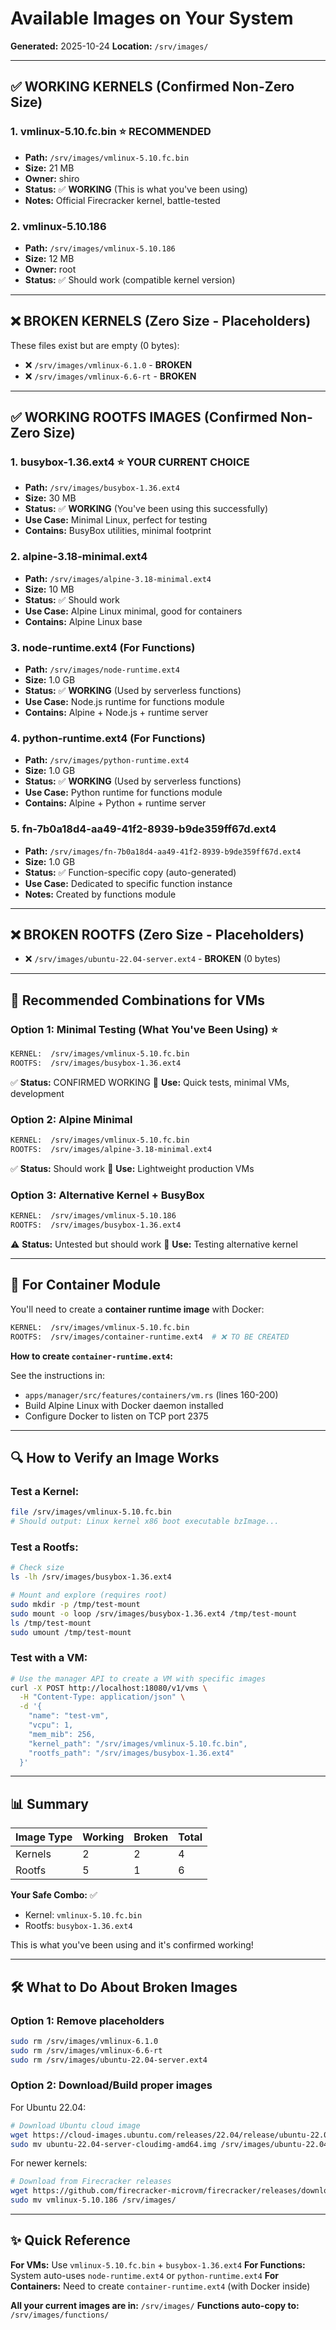 # Available Images on Your System

**Generated:** 2025-10-24
**Location:** `/srv/images/`

---

## ✅ **WORKING KERNELS** (Confirmed Non-Zero Size)

### 1. **vmlinux-5.10.fc.bin** ⭐ RECOMMENDED
- **Path:** `/srv/images/vmlinux-5.10.fc.bin`
- **Size:** 21 MB
- **Owner:** shiro
- **Status:** ✅ **WORKING** (This is what you've been using)
- **Notes:** Official Firecracker kernel, battle-tested

### 2. **vmlinux-5.10.186**
- **Path:** `/srv/images/vmlinux-5.10.186`
- **Size:** 12 MB
- **Owner:** root
- **Status:** ✅ Should work (compatible kernel version)

---

## ❌ **BROKEN KERNELS** (Zero Size - Placeholders)

These files exist but are empty (0 bytes):
- ❌ `/srv/images/vmlinux-6.1.0` - **BROKEN**
- ❌ `/srv/images/vmlinux-6.6-rt` - **BROKEN**

---

## ✅ **WORKING ROOTFS IMAGES** (Confirmed Non-Zero Size)

### 1. **busybox-1.36.ext4** ⭐ YOUR CURRENT CHOICE
- **Path:** `/srv/images/busybox-1.36.ext4`
- **Size:** 30 MB
- **Status:** ✅ **WORKING** (You've been using this successfully)
- **Use Case:** Minimal Linux, perfect for testing
- **Contains:** BusyBox utilities, minimal footprint

### 2. **alpine-3.18-minimal.ext4**
- **Path:** `/srv/images/alpine-3.18-minimal.ext4`
- **Size:** 10 MB
- **Status:** ✅ Should work
- **Use Case:** Alpine Linux minimal, good for containers
- **Contains:** Alpine Linux base

### 3. **node-runtime.ext4** (For Functions)
- **Path:** `/srv/images/node-runtime.ext4`
- **Size:** 1.0 GB
- **Status:** ✅ **WORKING** (Used by serverless functions)
- **Use Case:** Node.js runtime for functions module
- **Contains:** Alpine + Node.js + runtime server

### 4. **python-runtime.ext4** (For Functions)
- **Path:** `/srv/images/python-runtime.ext4`
- **Size:** 1.0 GB
- **Status:** ✅ **WORKING** (Used by serverless functions)
- **Use Case:** Python runtime for functions module
- **Contains:** Alpine + Python + runtime server

### 5. **fn-7b0a18d4-aa49-41f2-8939-b9de359ff67d.ext4**
- **Path:** `/srv/images/fn-7b0a18d4-aa49-41f2-8939-b9de359ff67d.ext4`
- **Size:** 1.0 GB
- **Status:** ✅ Function-specific copy (auto-generated)
- **Use Case:** Dedicated to specific function instance
- **Notes:** Created by functions module

---

## ❌ **BROKEN ROOTFS** (Zero Size - Placeholders)

- ❌ `/srv/images/ubuntu-22.04-server.ext4` - **BROKEN** (0 bytes)

---

## 📝 **Recommended Combinations for VMs**

### **Option 1: Minimal Testing (What You've Been Using)** ⭐
```bash
KERNEL:  /srv/images/vmlinux-5.10.fc.bin
ROOTFS:  /srv/images/busybox-1.36.ext4
```
✅ **Status:** CONFIRMED WORKING
🎯 **Use:** Quick tests, minimal VMs, development

### **Option 2: Alpine Minimal**
```bash
KERNEL:  /srv/images/vmlinux-5.10.fc.bin
ROOTFS:  /srv/images/alpine-3.18-minimal.ext4
```
✅ **Status:** Should work
🎯 **Use:** Lightweight production VMs

### **Option 3: Alternative Kernel + BusyBox**
```bash
KERNEL:  /srv/images/vmlinux-5.10.186
ROOTFS:  /srv/images/busybox-1.36.ext4
```
⚠️ **Status:** Untested but should work
🎯 **Use:** Testing alternative kernel

---

## 🚀 **For Container Module**

You'll need to create a **container runtime image** with Docker:

```bash
KERNEL:  /srv/images/vmlinux-5.10.fc.bin
ROOTFS:  /srv/images/container-runtime.ext4  # ❌ TO BE CREATED
```

**How to create `container-runtime.ext4`:**

See the instructions in:
- `apps/manager/src/features/containers/vm.rs` (lines 160-200)
- Build Alpine Linux with Docker daemon installed
- Configure Docker to listen on TCP port 2375

---

## 🔍 **How to Verify an Image Works**

### **Test a Kernel:**
```bash
file /srv/images/vmlinux-5.10.fc.bin
# Should output: Linux kernel x86 boot executable bzImage...
```

### **Test a Rootfs:**
```bash
# Check size
ls -lh /srv/images/busybox-1.36.ext4

# Mount and explore (requires root)
sudo mkdir -p /tmp/test-mount
sudo mount -o loop /srv/images/busybox-1.36.ext4 /tmp/test-mount
ls /tmp/test-mount
sudo umount /tmp/test-mount
```

### **Test with a VM:**
```bash
# Use the manager API to create a VM with specific images
curl -X POST http://localhost:18080/v1/vms \
  -H "Content-Type: application/json" \
  -d '{
    "name": "test-vm",
    "vcpu": 1,
    "mem_mib": 256,
    "kernel_path": "/srv/images/vmlinux-5.10.fc.bin",
    "rootfs_path": "/srv/images/busybox-1.36.ext4"
  }'
```

---

## 📊 **Summary**

| Image Type | Working | Broken | Total |
|------------|---------|--------|-------|
| Kernels    | 2       | 2      | 4     |
| Rootfs     | 5       | 1      | 6     |

**Your Safe Combo:** ✅
- Kernel: `vmlinux-5.10.fc.bin`
- Rootfs: `busybox-1.36.ext4`

This is what you've been using and it's confirmed working!

---

## 🛠️ **What to Do About Broken Images**

### **Option 1: Remove placeholders**
```bash
sudo rm /srv/images/vmlinux-6.1.0
sudo rm /srv/images/vmlinux-6.6-rt
sudo rm /srv/images/ubuntu-22.04-server.ext4
```

### **Option 2: Download/Build proper images**

For Ubuntu 22.04:
```bash
# Download Ubuntu cloud image
wget https://cloud-images.ubuntu.com/releases/22.04/release/ubuntu-22.04-server-cloudimg-amd64.img
sudo mv ubuntu-22.04-server-cloudimg-amd64.img /srv/images/ubuntu-22.04-server.ext4
```

For newer kernels:
```bash
# Download from Firecracker releases
wget https://github.com/firecracker-microvm/firecracker/releases/download/v1.4.0/vmlinux-5.10.186
sudo mv vmlinux-5.10.186 /srv/images/
```

---

## ✨ **Quick Reference**

**For VMs:** Use `vmlinux-5.10.fc.bin` + `busybox-1.36.ext4`
**For Functions:** System auto-uses `node-runtime.ext4` or `python-runtime.ext4`
**For Containers:** Need to create `container-runtime.ext4` (with Docker inside)

**All your current images are in:** `/srv/images/`
**Functions auto-copy to:** `/srv/images/functions/`
